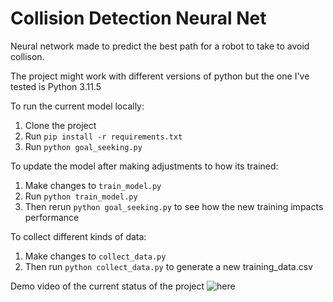 # Collision Detection Neural Net

Neural network made to predict the best path for a robot to take to avoid collison.

The project might work with different versions of python but the one I've tested is Python 3.11.5


To run the current model locally:

1. Clone the project 
2. Run `pip install -r requirements.txt`
3. Run `python goal_seeking.py`


To update the model after making adjustments to how its trained:

1. Make changes to `train_model.py`
2. Run `python train_model.py`
3. Then rerun `python goal_seeking.py` to see how the new training impacts performance


To collect different kinds of data:

1. Make changes to `collect_data.py`
2. Then run `python collect_data.py` to generate a new training_data.csv

Demo video of the current status of the project ![here](/assets/demo.gif)
